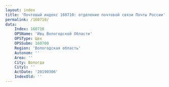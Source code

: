 ```yaml
---
layout: index
title: 'Почтовый индекс 160710: отделение почтовой связи Почты России'
permalink: /160710/
data:
    Index: 160710
    OPSName: 'Ивц Вологодской Области'
    OPSType: Цех
    OPSSubm: 160700
    Region: 'Вологодская область'
    Autonom: ''
    Area: ''
    City: Вологда
    City1: ''
    ActDate: '20190306'
    IndexOld: ''
---
```

